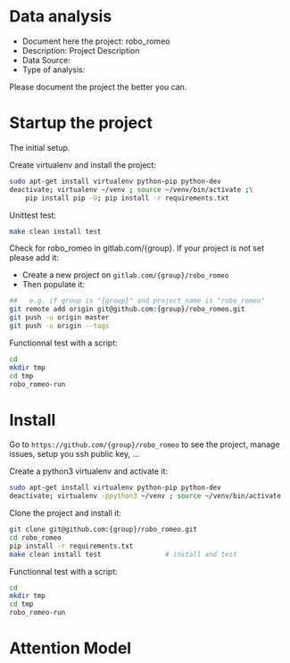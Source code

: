 # Data analysis
- Document here the project: robo_romeo
- Description: Project Description
- Data Source:
- Type of analysis:

Please document the project the better you can.

# Startup the project

The initial setup.

Create virtualenv and install the project:
```bash
sudo apt-get install virtualenv python-pip python-dev
deactivate; virtualenv ~/venv ; source ~/venv/bin/activate ;\
    pip install pip -U; pip install -r requirements.txt
```

Unittest test:
```bash
make clean install test
```

Check for robo_romeo in gitlab.com/{group}.
If your project is not set please add it:

- Create a new project on `gitlab.com/{group}/robo_romeo`
- Then populate it:

```bash
##   e.g. if group is "{group}" and project_name is "robo_romeo"
git remote add origin git@github.com:{group}/robo_romeo.git
git push -u origin master
git push -u origin --tags
```

Functionnal test with a script:

```bash
cd
mkdir tmp
cd tmp
robo_romeo-run
```

# Install

Go to `https://github.com/{group}/robo_romeo` to see the project, manage issues,
setup you ssh public key, ...

Create a python3 virtualenv and activate it:

```bash
sudo apt-get install virtualenv python-pip python-dev
deactivate; virtualenv -ppython3 ~/venv ; source ~/venv/bin/activate
```

Clone the project and install it:

```bash
git clone git@github.com:{group}/robo_romeo.git
cd robo_romeo
pip install -r requirements.txt
make clean install test                # install and test
```
Functionnal test with a script:

```bash
cd
mkdir tmp
cd tmp
robo_romeo-run
```
# Attention Model

